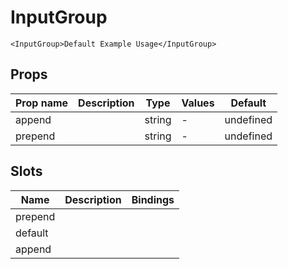 # InputGroup

```vue live
<InputGroup>Default Example Usage</InputGroup>
```

## Props

| Prop name | Description | Type   | Values | Default   |
| --------- | ----------- | ------ | ------ | --------- |
| append    |             | string | -      | undefined |
| prepend   |             | string | -      | undefined |

## Slots

| Name    | Description | Bindings |
| ------- | ----------- | -------- |
| prepend |             |          |
| default |             |          |
| append  |             |          |
